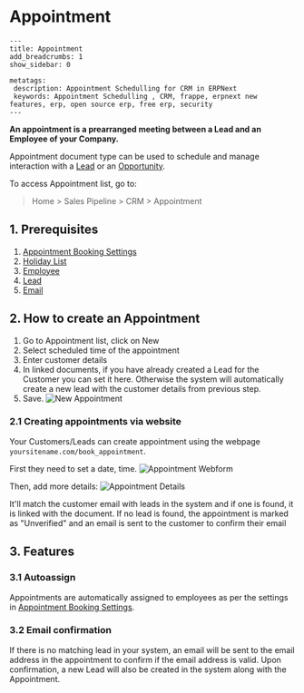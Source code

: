 # Appointment

```
---
title: Appointment
add_breadcrumbs: 1
show_sidebar: 0

metatags:
 description: Appointment Schedulling for CRM in ERPNext
 keywords: Appointment Schedulling , CRM, frappe, erpnext new features, erp, open source erp, free erp, security
---
```

**An appointment is a prearranged meeting between a Lead and an Employee of your Company.**

Appointment document type can be used to schedule and manage interaction with a [Lead](/docs/user/manual/en/CRM/lead) or an [Opportunity](/docs/user/manual/en/CRM/opportunity). 

To access Appointment list, go to:
> Home > Sales Pipeline > CRM > Appointment 

## 1. Prerequisites

1. [Appointment Booking Settings](/docs/user/manual/en/CRM/appointment_booking_settings)
2. [Holiday List](/docs/user/manual/en/human-resources/holiday-list)
3. [Employee](/docs/user/manual/en/human-resources/employee)
4. [Lead](/docs/user/manual/en/CRM/lead)
5. [Email](/docs/user/manual/en/setting-up/email/email-account)

## 2. How to create an Appointment

1. Go to Appointment list, click on New
2. Select scheduled time of the appointment
3. Enter customer details
4. In linked documents, if you have already created a Lead for the Customer you can set it here. Otherwise the system will automatically create a new lead with the customer details from previous step.
1. Save.
 ![New Appointment](/docs/assets/img/crm/new-appointment.png)

### 2.1 Creating appointments via website

Your Customers/Leads can create appointment using the webpage `yoursitename.com/book_appointment`. 

First they need to set a date, time.
![Appointment Webform](/docs/assets/img/crm/appointment-webform.png)

Then, add more details:
![Appointment Details](/docs/assets/img/crm/appointment-details.png)

It'll match the customer email with leads in the system and if one is found, it is linked with the document.
If no lead is found, the appointment is marked as "Unverified" and an email is sent to the customer to confirm their email

## 3. Features

### 3.1 Autoassign

Appointments are automatically assigned to employees as per the settings in [Appointment Booking Settings](docs/user/manual/en/CRM/appointment_booking_settings). 

### 3.2 Email confirmation

If there is no matching lead in your system, an email will be sent to the email address in the appointment to confirm if the email address is valid. Upon confirmation, a new Lead will also be created in the system along with the Appointment.
